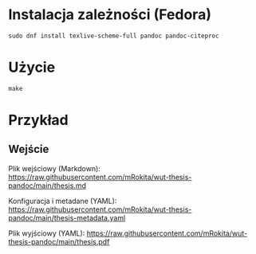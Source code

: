 # Instalacja zależności (Fedora)

```
sudo dnf install texlive-scheme-full pandoc pandoc-citeproc
```

# Użycie

```
make
```

# Przykład

## Wejście

Plik wejściowy (Markdown): https://raw.githubusercontent.com/mRokita/wut-thesis-pandoc/main/thesis.md

Konfiguracja i metadane (YAML): https://raw.githubusercontent.com/mRokita/wut-thesis-pandoc/main/thesis-metadata.yaml

Plik wyjściowy (YAML): https://raw.githubusercontent.com/mRokita/wut-thesis-pandoc/main/thesis.pdf
